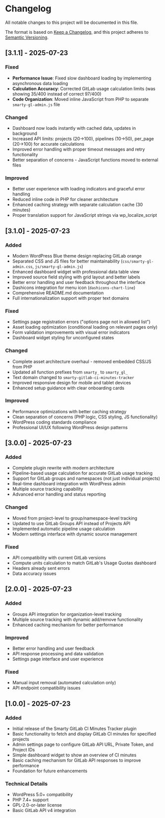 # Changelog

All notable changes to this project will be documented in this file.

The format is based on [Keep a Changelog](https://keepachangelog.com/en/1.0.0/),
and this project adheres to [Semantic Versioning](https://semver.org/en/2.0.0/).

## [3.1.1] - 2025-07-23

### Fixed
- **Performance Issue**: Fixed slow dashboard loading by implementing asynchronous data loading
- **Calculation Accuracy**: Corrected GitLab usage calculation limits (was showing 35/400 instead of correct 97/400)
- **Code Organization**: Moved inline JavaScript from PHP to separate `smarty-gl-admin.js` file

### Changed
- Dashboard now loads instantly with cached data, updates in background
- Increased API limits: projects (20→100), pipelines (10→50), per_page (20→100) for accurate calculations
- Improved error handling with proper timeout messages and retry functionality
- Better separation of concerns - JavaScript functions moved to external files

### Improved
- Better user experience with loading indicators and graceful error handling
- Reduced inline code in PHP for cleaner architecture
- Enhanced caching strategy with separate calculation cache (30 minutes)
- Proper translation support for JavaScript strings via wp_localize_script

## [3.1.0] - 2025-07-23

### Added
- Modern WordPress Blue theme design replacing GitLab orange
- Separated CSS and JS files for better maintainability (`css/smarty-gl-admin.css`, `js/smarty-gl-admin.js`)
- Enhanced dashboard widget with professional data table view
- Improved source field styling with grid layout and better labels
- Better error handling and user feedback throughout the interface
- Dashicons integration for menu icon (`dashicons-chart-line`)
- Comprehensive README.md documentation
- Full internationalization support with proper text domains

### Fixed
- Settings page registration errors ("options page not in allowed list")
- Asset loading optimization (conditional loading on relevant pages only)
- Form validation improvements with visual error indicators
- Dashboard widget styling for unconfigured states

### Changed
- Complete asset architecture overhaul - removed embedded CSS/JS from PHP
- Updated all function prefixes from `smarty_` to `smarty_gl_`
- Text domain changed to `smarty-gitlab-ci-minutes-tracker`
- Improved responsive design for mobile and tablet devices
- Enhanced setup guidance with clear onboarding cards

### Improved
- Performance optimizations with better caching strategy
- Clean separation of concerns (PHP logic, CSS styling, JS functionality)
- WordPress coding standards compliance
- Professional UI/UX following WordPress design patterns

## [3.0.0] - 2025-07-23

### Added
- Complete plugin rewrite with modern architecture
- Pipeline-based usage calculation for accurate GitLab usage tracking
- Support for GitLab groups and namespaces (not just individual projects)
- Real-time dashboard integration with WordPress admin
- Multiple source tracking capability
- Advanced error handling and status reporting

### Changed
- Moved from project-level to group/namespace-level tracking
- Updated to use GitLab Groups API instead of Projects API
- Implemented automatic pipeline usage calculation
- Modern settings interface with dynamic source management

### Fixed
- API compatibility with current GitLab versions
- Compute units calculation to match GitLab's Usage Quotas dashboard
- Headers already sent errors
- Data accuracy issues

## [2.0.0] - 2025-07-23

### Added
- Groups API integration for organization-level tracking
- Multiple source tracking with dynamic add/remove functionality
- Enhanced caching mechanism for better performance

### Improved
- Better error handling and user feedback
- API response processing and data validation
- Settings page interface and user experience

### Fixed
- Manual input removal (automated calculation only)
- API endpoint compatibility issues

## [1.0.0] - 2025-07-23

### Added
- Initial release of the Smarty GitLab CI Minutes Tracker plugin
- Basic functionality to fetch and display GitLab CI minutes for specified projects
- Admin settings page to configure GitLab API URL, Private Token, and Project IDs
- Simple dashboard widget to show an overview of CI minutes
- Basic caching mechanism for GitLab API responses to improve performance
- Foundation for future enhancements

### Technical Details
- WordPress 5.0+ compatibility
- PHP 7.4+ support
- GPL-2.0-or-later license
- Basic GitLab API v4 integration